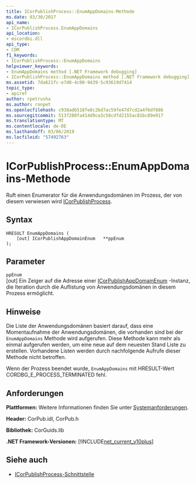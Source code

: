 ```yaml
---
title: ICorPublishProcess::EnumAppDomains-Methode
ms.date: 03/30/2017
api_name:
- ICorPublishProcess.EnumAppDomains
api_location:
- mscordbi.dll
api_type:
- COM
f1_keywords:
- ICorPublishProcess::EnumAppDomains
helpviewer_keywords:
- EnumAppDomains method [.NET Framework debugging]
- ICorPublishProcess::EnumAppDomains method [.NET Framework debugging]
ms.assetid: 7da621fc-e7d0-4c00-9439-5c93619d7414
topic_type:
- apiref
author: rpetrusha
ms.author: ronpet
ms.openlocfilehash: c938adb518fe8c2bd7ac59fe47d7cd2a4f6df886
ms.sourcegitcommit: 5137208fa414d9ca3c58cdfd2155ac81bc89e917
ms.translationtype: MT
ms.contentlocale: de-DE
ms.lasthandoff: 03/06/2019
ms.locfileid: "57492763"
---
```

# <a name="icorpublishprocessenumappdomains-method"></a>ICorPublishProcess::EnumAppDomains-Methode
Ruft einen Enumerator für die Anwendungsdomänen im Prozess, der von diesem verwiesen wird [ICorPublishProcess](../../../../docs/framework/unmanaged-api/debugging/icorpublishprocess-interface.md).  
  
## <a name="syntax"></a>Syntax  
  
```  
HRESULT EnumAppDomains (  
    [out] ICorPublishAppDomainEnum   **ppEnum  
);  
```  
  
## <a name="parameters"></a>Parameter  
 `ppEnum`  
 [out] Ein Zeiger auf die Adresse einer [ICorPublishAppDomainEnum](../../../../docs/framework/unmanaged-api/debugging/icorpublishappdomainenum-interface.md) -Instanz, die Iteration durch die Auflistung von Anwendungsdomänen in diesem Prozess ermöglicht.  
  
## <a name="remarks"></a>Hinweise  
 Die Liste der Anwendungsdomänen basiert darauf, dass eine Momentaufnahme der Anwendungsdomänen, die vorhanden sind bei der `EnumAppDomains` Methode wird aufgerufen. Diese Methode kann mehr als einmal aufgerufen werden, um eine neue auf dem neuesten Stand Liste zu erstellen. Vorhandene Listen werden durch nachfolgende Aufrufe dieser Methode nicht betroffen.  
  
 Wenn der Prozess beendet wurde, `EnumAppDomains` mit HRESULT-Wert CORDBG_E_PROCESS_TERMINATED fehl.  
  
## <a name="requirements"></a>Anforderungen  
 **Plattformen:** Weitere Informationen finden Sie unter [Systemanforderungen](../../../../docs/framework/get-started/system-requirements.md).  
  
 **Header:** CorPub.idl, CorPub.h  
  
 **Bibliothek:** CorGuids.lib  
  
 **.NET Framework-Versionen:** [!INCLUDE[net_current_v10plus](../../../../includes/net-current-v10plus-md.md)]  
  
## <a name="see-also"></a>Siehe auch
- [ICorPublishProcess-Schnittstelle](../../../../docs/framework/unmanaged-api/debugging/icorpublishprocess-interface.md)
